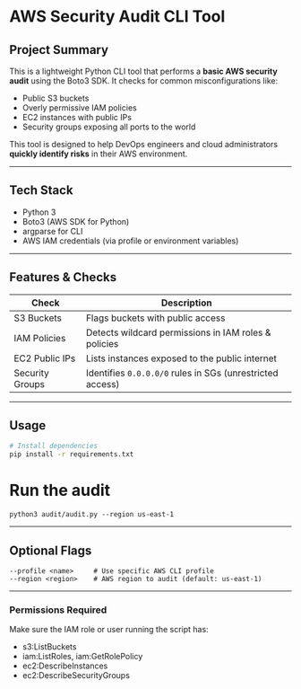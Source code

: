 # AWS Security Audit CLI Tool

## Project Summary

This is a lightweight Python CLI tool that performs a **basic AWS security audit** using the Boto3 SDK. It checks for common misconfigurations like:

- Public S3 buckets
- Overly permissive IAM policies
- EC2 instances with public IPs
- Security groups exposing all ports to the world

This tool is designed to help DevOps engineers and cloud administrators **quickly identify risks** in their AWS environment.

---

## Tech Stack

- Python 3
- Boto3 (AWS SDK for Python)
- argparse for CLI
- AWS IAM credentials (via profile or environment variables)

---

## Features & Checks

| Check | Description |
|-------|-------------|
| S3 Buckets | Flags buckets with public access |
| IAM Policies | Detects wildcard permissions in IAM roles & policies |
| EC2 Public IPs | Lists instances exposed to the public internet |
| Security Groups | Identifies `0.0.0.0/0` rules in SGs (unrestricted access) |

---

## Usage

```bash
# Install dependencies
pip install -r requirements.txt
```

# Run the audit
```
python3 audit/audit.py --region us-east-1
```
---

## Optional Flags
```
--profile <name>     # Use specific AWS CLI profile
--region <region>    # AWS region to audit (default: us-east-1)
```
---

### Permissions Required

Make sure the IAM role or user running the script has:

- s3:ListBuckets
- iam:ListRoles, iam:GetRolePolicy
- ec2:DescribeInstances
- ec2:DescribeSecurityGroups


